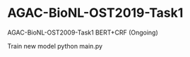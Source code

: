 # AGAC-BioNL-OST2019-Task1
AGAC-BioNL-OST2009-Task1 BERT+CRF  (Ongoing)

Train new model
python main.py
